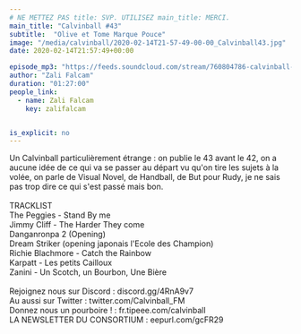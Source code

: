 ```yaml
---
# NE METTEZ PAS title: SVP. UTILISEZ main_title: MERCI.
main_title: "Calvinball #43"
subtitle:  "Olive et Tome Marque Pouce"
image: "/media/calvinball/2020-02-14T21-57-49-00-00_Calvinball43.jpg"
date: 2020-02-14T21:57:49+00:00

episode_mp3: "https://feeds.soundcloud.com/stream/760804786-calvinball-radio-calvinball-43-olice-et-tome-marque-pouce.mp3"
author: "Zali Falcam"
duration: "01:27:00"
people_link: 
  - name: Zali Falcam
    key: zalifalcam


is_explicit: no
---
```


<PodcastHeader/>

<!-- ECRIRE LA DESCRIPTION DE L'EPISODE SOUS CETTE LIGNE -->
Un Calvinball particulièrement étrange : on publie le 43 avant le 42, on a aucune idée de ce qui va se passer au départ vu qu'on tire les sujets à la volée, on parle de Visual Novel, de Handball, de But pour Rudy, je ne sais pas trop dire ce qui s'est passé mais bon.<br><br>TRACKLIST <br>The Peggies - Stand By me<br>Jimmy Cliff - The Harder They come<br>Danganronpa 2 (Opening)<br>Dream Striker (opening japonais l'Ecole des Champion)<br>Richie Blachmore - Catch the Rainbow<br>Karpatt - Les petits Cailloux<br>Zanini - Un Scotch, un Bourbon, Une Bière<br><br>Rejoignez nous sur Discord : discord.gg/4RnA9v7<br>Au aussi sur Twitter : twitter.com/Calvinball_FM<br>Donnez nous un pourboire ! : fr.tipeee.com/calvinball<br>LA NEWSLETTER DU CONSORTIUM : eepurl.com/gcFR29

